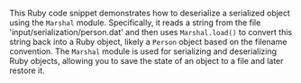 This Ruby code snippet demonstrates how to deserialize a serialized object using the `Marshal` module. Specifically, it reads a string from the file 'input/serialization/person.dat' and then uses `Marshal.load()` to convert this string back into a Ruby object, likely a `Person` object based on the filename convention. The `Marshal` module is used for serializing and deserializing Ruby objects, allowing you to save the state of an object to a file and later restore it.
